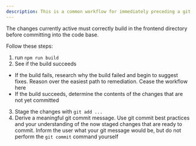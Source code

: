 ```yaml
---
description: This is a common workflow for immediately preceding a git commit. It builds and stages changes
---
```


The changes currently active must correctly build in the frontend directory before committing into the code base.

Follow these steps:
1. run `npm run build`
2. See if the build succeeds
 - If the build fails, research why the build failed and begin to suggest fixes. Reason over the easiest path to remediation. Cease the workflow here
 - If the build succeeds, determine the contents of the changes that are not yet committed
3. Stage the changes with `git add ...`
4. Derive a meaningful git commit message. Use git commit best practices and your understanding of the now staged changes that are ready to commit. Inform the user what your git message would be, but do not perform the `git commit` command yourself